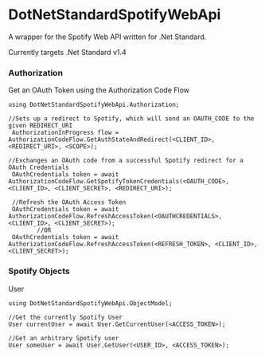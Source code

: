 DotNetStandardSpotifyWebApi
===

A wrapper for the Spotify Web API written for .Net Standard.

Currently targets .Net Standard v1.4

### Authorization
Get an OAuth Token using the Authorization Code Flow
```
using DotNetStandardSpotifyWebApi.Authorization;

//Sets up a redirect to Spotify, which will send an OAUTH_CODE to the given REDIRECT_URI
 AuthorizationInProgress flow = AuthorizationCodeFlow.GetAuthStateAndRedirect(<CLIENT_ID>, <REDIRECT_URI>, <SCOPE>);

//Exchanges an OAuth code from a successful Spotify redirect for a OAuth Credentials
 OAuthCredentials token = await AuthorizationCodeFlow.GetSpotifyTokenCredentials(<OAUTH_CODE>, <CLIENT_ID>, <CLIENT_SECRET>, <REDIRECT_URI>);
 
 //Refresh the OAuth Access Token
 OAuthCredentials token = await AuthorizationCodeFlow.RefreshAccessToken(<OAUTHCREDENTIALS>, <CLIENT_ID>, <CLIENT_SECRET>);
        //OR
 OAuthCredentials token = await AuthorizationCodeFlow.RefreshAccessToken(<REFRESH_TOKEN>, <CLIENT_ID>, <CLIENT_SECRET>);
```

### Spotify Objects
User
```
using DotNetStandardSpotifyWebApi.ObjectModel;

//Get the currently Spotify User
User currentUser = await User.GetCurrentUser(<ACCESS_TOKEN>);

//Get an arbitrary Spotify user
User someUser = await User.GetUser(<USER_ID>, <ACCESS_TOKEN>);
```



